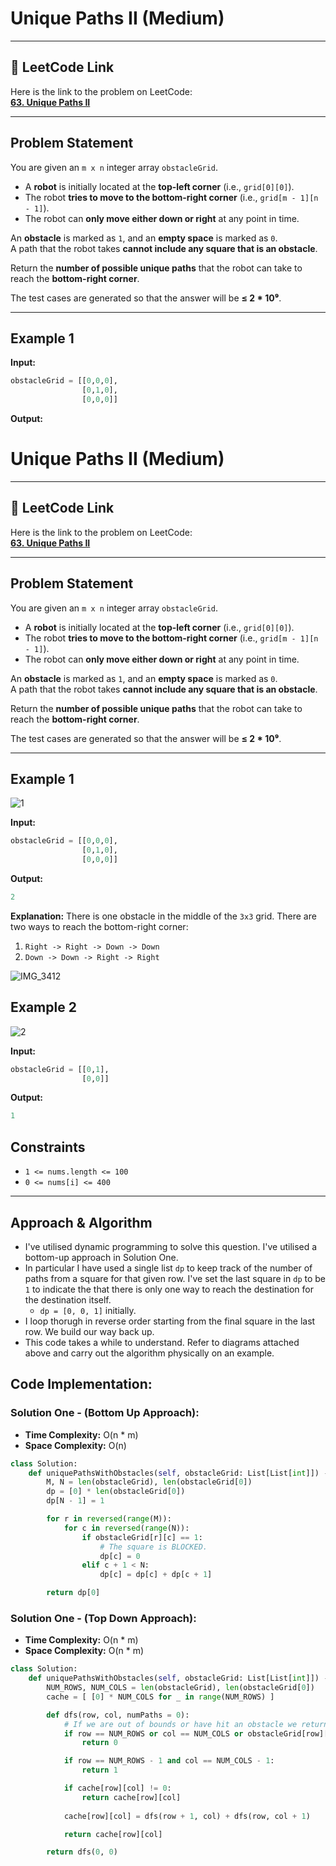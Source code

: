 # Unique Paths II (Medium)

---

## 🔗 LeetCode Link

Here is the link to the problem on LeetCode:  
[**63. Unique Paths II**](https://leetcode.com/problems/unique-paths-ii/)

---

## **Problem Statement**

You are given an `m x n` integer array `obstacleGrid`.  

- A **robot** is initially located at the **top-left corner** (i.e., `grid[0][0]`).
- The robot **tries to move to the bottom-right corner** (i.e., `grid[m - 1][n - 1]`).
- The robot can **only move either down or right** at any point in time.

An **obstacle** is marked as `1`, and an **empty space** is marked as `0`.  
A path that the robot takes **cannot include any square that is an obstacle**.

Return the **number of possible unique paths** that the robot can take to reach the **bottom-right corner**.

The test cases are generated so that the answer will be **≤ 2 * 10⁹**.

---

## **Example 1**

**Input:**
```python
obstacleGrid = [[0,0,0],
                [0,1,0],
                [0,0,0]]
```

**Output:**
# Unique Paths II (Medium)


---

## 🔗 LeetCode Link

Here is the link to the problem on LeetCode:  
[**63. Unique Paths II**](https://leetcode.com/problems/unique-paths-ii/)

---

## **Problem Statement**

You are given an `m x n` integer array `obstacleGrid`.  

- A **robot** is initially located at the **top-left corner** (i.e., `grid[0][0]`).
- The robot **tries to move to the bottom-right corner** (i.e., `grid[m - 1][n - 1]`).
- The robot can **only move either down or right** at any point in time.

An **obstacle** is marked as `1`, and an **empty space** is marked as `0`.  
A path that the robot takes **cannot include any square that is an obstacle**.

Return the **number of possible unique paths** that the robot can take to reach the **bottom-right corner**.

The test cases are generated so that the answer will be **≤ 2 * 10⁹**.

---

## **Example 1**

![1](https://github.com/user-attachments/assets/60b288c7-9e2e-402f-b3a3-775b62b06b99)

**Input:**
```python
obstacleGrid = [[0,0,0],
                [0,1,0],
                [0,0,0]]
```

**Output:**
```python
2
```

**Explanation:**
There is one obstacle in the middle of the `3x3` grid.
There are two ways to reach the bottom-right corner:

1. `Right -> Right -> Down -> Down`
2. `Down -> Down -> Right -> Right`
   
![IMG_3412](https://github.com/user-attachments/assets/73e40b2d-c67e-48cb-83a9-e68668c2e6bd)

## **Example 2**

![2](https://github.com/user-attachments/assets/30b4ad56-2f53-49f1-b739-4220e5f6baa1)

**Input:**
```python
obstacleGrid = [[0,1],
                [0,0]]
```

**Output:**
```python
1
```

## Constraints

- `1 <= nums.length <= 100`
- `0 <= nums[i] <= 400`

---

## Approach & Algorithm

- I've utilised dynamic programming to solve this question. I've utilised a bottom-up approach in Solution One.
- In particular I have used a single list `dp` to keep track of the number of paths from a square for that given row. I've set the last square in `dp` to be `1` to indicate the that there is only one way to reach the destination for the destination itself.
  - `dp = [0, 0, 1]` initially.
- I loop thorugh in reverse order starting from the final square in the last row. We build our way back up.
- This code takes a while to understand. Refer to diagrams attached above and carry out the algorithm physically on an example.

## Code Implementation:

### Solution One - (Bottom Up Approach):

- **Time Complexity:** O(n * m)
- **Space Complexity:** O(n)

```python
class Solution:
    def uniquePathsWithObstacles(self, obstacleGrid: List[List[int]]) -> int:
        M, N = len(obstacleGrid), len(obstacleGrid[0])
        dp = [0] * len(obstacleGrid[0])
        dp[N - 1] = 1

        for r in reversed(range(M)):
            for c in reversed(range(N)):
                if obstacleGrid[r][c] == 1:
                    # The square is BLOCKED.
                    dp[c] = 0
                elif c + 1 < N:
                    dp[c] = dp[c] + dp[c + 1]

        return dp[0]
```

### Solution One - (Top Down Approach):

- **Time Complexity:** O(n * m)
- **Space Complexity:** O(n * m)

```python
class Solution:
    def uniquePathsWithObstacles(self, obstacleGrid: List[List[int]]) -> int:
        NUM_ROWS, NUM_COLS = len(obstacleGrid), len(obstacleGrid[0])
        cache = [ [0] * NUM_COLS for _ in range(NUM_ROWS) ]

        def dfs(row, col, numPaths = 0):
            # If we are out of bounds or have hit an obstacle we return 0 paths.
            if row == NUM_ROWS or col == NUM_COLS or obstacleGrid[row][col] == 1:
                return 0

            if row == NUM_ROWS - 1 and col == NUM_COLS - 1:
                return 1

            if cache[row][col] != 0:
                return cache[row][col]
            
            cache[row][col] = dfs(row + 1, col) + dfs(row, col + 1)

            return cache[row][col]

        return dfs(0, 0)
```
